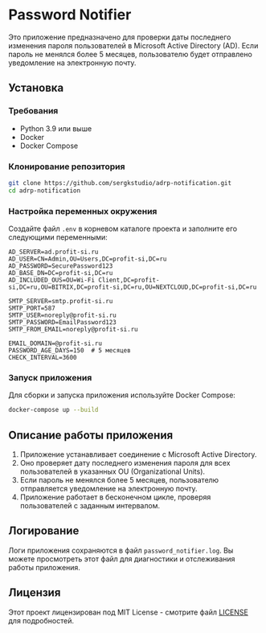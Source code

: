 # Password Notifier

Это приложение предназначено для проверки даты последнего изменения пароля пользователей в Microsoft Active Directory (AD). Если пароль не менялся более 5 месяцев, пользователю будет отправлено уведомление на электронную почту.

## Установка

### Требования

- Python 3.9 или выше
- Docker
- Docker Compose

### Клонирование репозитория

```bash
git clone https://github.com/sergkstudio/adrp-notification.git
cd adrp-notification
```

### Настройка переменных окружения

Создайте файл `.env` в корневом каталоге проекта и заполните его следующими переменными:

```plaintext
AD_SERVER=ad.profit-si.ru
AD_USER=CN=Admin,OU=Users,DC=profit-si,DC=ru
AD_PASSWORD=SecurePassword123
AD_BASE_DN=DC=profit-si,DC=ru
AD_INCLUDED_OUS=OU=Wi-Fi Client,DC=profit-si,DC=ru,OU=BITRIX,DC=profit-si,DC=ru,OU=NEXTCLOUD,DC=profit-si,DC=ru

SMTP_SERVER=smtp.profit-si.ru
SMTP_PORT=587
SMTP_USER=noreply@profit-si.ru
SMTP_PASSWORD=EmailPassword123
SMTP_FROM_EMAIL=noreply@profit-si.ru

EMAIL_DOMAIN=@profit-si.ru
PASSWORD_AGE_DAYS=150  # 5 месяцев
CHECK_INTERVAL=3600
```

### Запуск приложения

Для сборки и запуска приложения используйте Docker Compose:

```bash
docker-compose up --build
```

## Описание работы приложения

1. Приложение устанавливает соединение с Microsoft Active Directory.
2. Оно проверяет дату последнего изменения пароля для всех пользователей в указанных OU (Organizational Units).
3. Если пароль не менялся более 5 месяцев, пользователю отправляется уведомление на электронную почту.
4. Приложение работает в бесконечном цикле, проверяя пользователей с заданным интервалом.

## Логирование

Логи приложения сохраняются в файл `password_notifier.log`. Вы можете просмотреть этот файл для диагностики и отслеживания работы приложения.

## Лицензия

Этот проект лицензирован под MIT License - смотрите файл [LICENSE](LICENSE) для подробностей.
